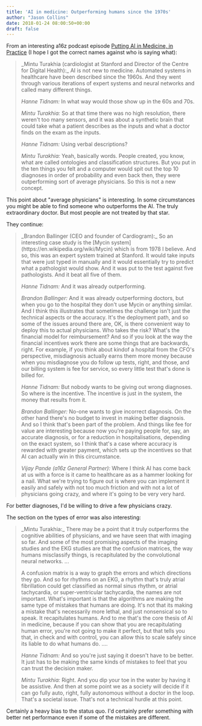 ```yaml
---
title: 'AI in medicine: Outperforming humans since the 1970s'
author: "Jason Collins"
date: 2018-01-24 08:00:50+00:00
draft: false
---
```


From an interesting a16z podcast episode [Putting AI in Medicine, in Practice](https://a16z.com/2017/11/03/ai-medicine/) (I hope I got the correct names against who is saying what):

<blockquote>_Mintu Turakhia (cardiologist at Stanford and Director of the Centre for Digital Health):_ AI is not new to medicine. Automated systems in healthcare have been described since the 1960s. And they went through various iterations of expert systems and neural networks and called many different things.

_Hanne Tidnam:_ In what way would those show up in the 60s and 70s.

_Mintu Turakhia:_ So at that time there was no high resolution, there weren't too many sensors, and it was about a synthetic brain that could take what a patient describes as the inputs and what a doctor finds on the exam as the inputs.

_Hanne Tidnam:_ Using verbal descriptions?

_Mintu Turakhia:_ Yeah, basically words. People created, you know, what are called ontologies and classification structures. But you put in the ten things you felt and a computer would spit out the top 10 diagnoses in order of probability and even back then, they were outperforming sort of average physicians. So this is not a new concept.</blockquote>


This point about "average physicians" is interesting. In some circumstances you might be able to find someone who outperforms the AI. The truly extraordinary doctor. But most people are not treated by that star.

They continue:


<blockquote>_Brandon Ballinger (CEO and founder of Cardiogram):_ So an interesting case study is the [Mycin system](https://en.wikipedia.org/wiki/Mycin) which is from 1978 I believe. And so, this was an expert system trained at Stanford. It would take inputs that were just typed in manually and it would essentially try to predict what a pathologist would show. And it was put to the test against five pathologists. And it beat all five of them.

_Hanne Tidnam:_ And it was already outperforming.

_Brandon Ballinger:_ And it was already outperforming doctors, but when you go to the hospital they don't use Mycin or anything similar. And I think this illustrates that sometimes the challenge isn't just the technical aspects or the accuracy. It's the deployment path, and so some of the issues around there are, OK, is there convenient way to deploy this to actual physicians. Who takes the risk? What's the financial model for reimbursement? And so if you look at the way the financial incentives work there are some things that are backwards, right. For example, if you think about kindof a hospital from the CFO's perspective, misdiagnosis actually earns them more money because when you misdiagnose you do follow up tests, right, and those, and our billing system is fee for service, so every little test that's done is billed for.

_Hanne Tidnam:_ But nobody wants to be giving out wrong diagnoses. So where is the incentive. The incentive is just in the system, the money that results from it.

_Brandon Ballinger:_ No-one wants to give incorrect diagnosis. On the other hand there's no budget to invest in making better diagnosis. And so I think that's been part of the problem. And things like fee for value are interesting because now you're paying people for, say, an accurate diagnosis, or for a reduction in hospitalisations, depending on the exact system, so I think that's a case where accuracy is rewarded with greater payment, which sets up the incentives so that AI can actually win in this circumstance.

_Vijay Pande (a16z General Partner):_ Where I think AI has come back at us with a force is it came to healthcare as as a hammer looking for a nail. What we're trying to figure out is where you can implement it easily and safely with not too much friction and with not a lot of physicians going crazy, and where it's going to be very very hard.</blockquote>


For better diagnoses, I'd be willing to drive a few physicians crazy.

The section on the types of error was also interesting:


<blockquote>_Mintu Turakhia:_ There may be a point that it truly outperforms the cognitive abilities of physicians, and we have seen that with imaging so far. And some of the most promising aspects of the imaging studies and the EKG studies are that the confusion matrices, the way humans misclassify things, is recapitulated by the convolutional neural networks. ...

A confusion matrix is a way to graph the errors and which directions they go. And so for rhythms on an EKG, a rhythm that's truly atrial fibrillation could get classified as normal sinus rhythm, or atrial tachycardia, or super-ventricular tachycardia, the names are not important. What's important is that the algorithms are making the same type of mistakes that humans are doing. It's not that its making a mistake that's necessarily more lethal, and just nonsensical so to speak. It recapitulates humans. And to me that's the core thesis of AI in medicine, because if you can show that you are recapitulating human error, you're not going to make it perfect, but that tells you that, in check and with control, you can allow this to scale safely since its liable to do what humans do. ....

_Hanne Tidnam:_ And so you're just saying it doesn't have to be better. It just has to be making the same kinds of mistakes to feel that you can trust the decision maker.

_Mintu Turakhia:_ Right. And you dip your toe in the water by having it be assistive. And then at some point we as a society will decide if it can go fully auto, right, fully autonomous without a doctor in the loop. That's a societal issue. That's not a technical hurdle at this point.</blockquote>

Certainly a heavy bias to the status quo. I'd certainly prefer something with better net performance even if some of the mistakes are different.
